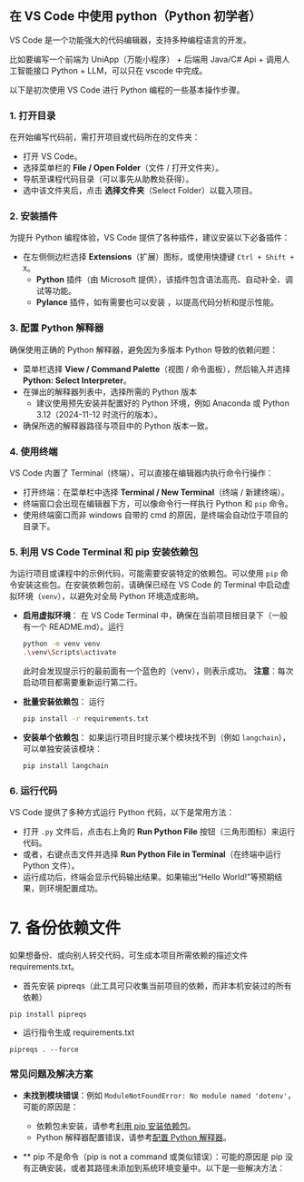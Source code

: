 ## 在 VS Code 中使用 python（Python 初学者）

VS Code 是一个功能强大的代码编辑器，支持多种编程语言的开发。

比如要编写一个前端为 UniApp（万能小程序） + 后端用 Java/C# Api + 调用人工智能接口 Python + LLM，可以只在 vscode 中完成。

以下是初次使用 VS Code 进行 Python 编程的一些基本操作步骤。

### 1. 打开目录

在开始编写代码前，需打开项目或代码所在的文件夹：

- 打开 VS Code。
- 选择菜单栏的 **File / Open Folder**（文件 / 打开文件夹）。
- 导航至课程代码目录（可以事先从助教处获得）。
- 选中该文件夹后，点击 **选择文件夹**（Select Folder）以载入项目。

### 2. 安装插件

为提升 Python 编程体验，VS Code 提供了各种插件，建议安装以下必备插件：

- 在左侧侧边栏选择 **Extensions**（扩展）图标，或使用快捷键 `Ctrl + Shift + X`。
  - **Python** 插件（由 Microsoft 提供），该插件包含语法高亮、自动补全、调试等功能。
  - **Pylance** 插件，如有需要也可以安装 ，以提高代码分析和提示性能。

### 3. 配置 Python 解释器

确保使用正确的 Python 解释器，避免因为多版本 Python 导致的依赖问题：

- 菜单栏选择 **View / Command Palette**（视图 / 命令面板），然后输入并选择 **Python: Select Interpreter**。
- 在弹出的解释器列表中，选择所需的 Python 版本
  - 建议使用预先安装并配置好的 Python 环境，例如 Anaconda 或 Python 3.12（2024-11-12 时流行的版本）。
- 确保所选的解释器路径与项目中的 Python 版本一致。

### 4. 使用终端

VS Code 内置了 Terminal（终端），可以直接在编辑器内执行命令行操作：

- 打开终端：在菜单栏中选择 **Terminal / New Terminal**（终端 / 新建终端）。
- 终端窗口会出现在编辑器下方，可以像命令行一样执行 Python 和 `pip` 命令。
- 使用终端窗口而非 windows 自带的 cmd 的原因，是终端会自动位于项目的目录下。

### 5. 利用 VS Code Terminal 和 pip 安装依赖包

为运行项目或课程中的示例代码，可能需要安装特定的依赖包。可以使用 `pip` 命令安装这些包。在安装依赖包前，请确保已经在 VS Code 的 Terminal 中启动虚拟环境（`venv`），以避免对全局 Python 环境造成影响。

- **启用虚拟环境**：
  在 VS Code Terminal 中，确保在当前项目根目录下（一般有一个 README.md）。运行

  ```bash
  python -m venv venv
  .\venv\Scripts\activate
  ```

  此时会发现提示行的最前面有一个蓝色的（venv），则表示成功。
  **注意**：每次启动项目都需要重新运行第二行。

- **批量安装依赖包**：
  运行

  ```bash
  pip install -r requirements.txt
  ```

- **安装单个依赖包**：
  如果运行项目时提示某个模块找不到（例如 `langchain`），可以单独安装该模块：

  ```bash
  pip install langchain
  ```

### 6. 运行代码

VS Code 提供了多种方式运行 Python 代码，以下是常用方法：

- 打开 `.py` 文件后，点击右上角的 **Run Python File** 按钮（三角形图标）来运行代码。
- 或者，右键点击文件并选择 **Run Python File in Terminal**（在终端中运行 Python 文件）。
- 运行成功后，终端会显示代码输出结果。如果输出“Hello World!”等预期结果，则环境配置成功。

# 7. 备份依赖文件

如果想备份、或向别人转交代码，可生成本项目所需依赖的描述文件 requirements.txt。

- 首先安装 pipreqs（此工具可只收集当前项目的依赖，而非本机安装过的所有依赖）

`pip install pipreqs`

- 运行指令生成 requirements.txt

`pipreqs . --force`

### 常见问题及解决方案

- **未找到模块错误**：例如 `ModuleNotFoundError: No module named 'dotenv'`，可能的原因是：

  - 依赖包未安装，请参考[利用 pip 安装依赖包](#利用-pip-安装依赖包)。
  - Python 解释器配置错误，请参考[配置 Python 解释器](#配置-python-解释器)。

- \*\*
  pip 不是命令（pip is not a command 或类似错误）：可能的原因是 pip 没有正确安装，或者其路径未添加到系统环境变量中。以下是一些解决方法：

```

```
